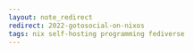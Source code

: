 ```yaml
---
layout: note_redirect
redirect: 2022-gotosocial-on-nixos
tags: nix self-hosting programming fediverse
---
```

